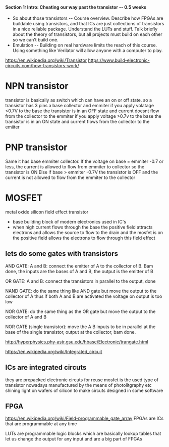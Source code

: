 #### Section 1: Intro: Cheating our way past the transistor -- 0.5 weeks
- So about those transistors -- Course overview. Describe how FPGAs are buildable using transistors, and that ICs are just collections of transistors in a nice reliable package. Understand the LUTs and stuff. Talk briefly about the theory of transistors, but all projects must build on each other so we can’t build one.
- Emulation -- Building on real hardware limits the reach of this course. Using something like Verilator will allow anyone with a computer to play.

https://en.wikipedia.org/wiki/Transistor
https://www.build-electronic-circuits.com/how-transistors-work/
# NPN transistor
transistor is basically as switch which can have an on or off state.
so a transistor has 3 pins a base collector and emmiter
if you apply volatage <0.7V to the base the transistor is in an OFF state
and current doesnt flow from the collector to the emmiter
if you apply voltage >0.7v to the base the transistor is in an ON state and
current flows from the collector to the emiiter
# PNP transistor
Same it has base emmiter collector. If the voltage on base = emmiter -0.7 or less, the current is allowed to flow from emmiter to collector so the transistor is ON
Else if base > emmiter -0.7V the transistor is OFF and the current is not allowed to flow from the emmiter to the collector 

# MOSFET
metal oxide silicon field effect transistor
- base building block of modern electronics used in IC's
- when high current flows through the base the positive field attracts electrons and allows the source to flow to the drain and the mosfet is on the positive field allows the electrons to flow through this field effect

## lets do some gates with transistors
AND GATE: A and B: connect the emitter of A to the collector of B. 
Bam done, the inputs are the bases of A and B, the output is the emitter of B

OR GATE: A and B: connect the transistors in parallel to the output, done

NAND GATE: do the same thing like AND gate but move the output to the collector of A thus if both A and B are activated the voltage on output is too low

NOR GATE: do the same thing as the OR gate but move the output to the collector of A and B

NOR GATE (single transistor): move the A B inputs to be in parallel at the base of the single transistor, output at the collector, bam done. 

http://hyperphysics.phy-astr.gsu.edu/hbase/Electronic/trangate.html

https://en.wikipedia.org/wiki/Integrated_circuit

## ICs are integrated circuts
they are prepacked electronic circuts for reuse
mosfet is the used type of transistor nowadays
manufactured by the means of photolitgraphy etc
shining light on wafers of silicon to make circuts designed in some software

## FPGA
https://en.wikipedia.org/wiki/Field-programmable_gate_array
FPGAs are ICs that are programmable at any time

LUTs are programmable logic blocks which are basically lookup tables that let us change the output for any input and are a big part of FPGAs